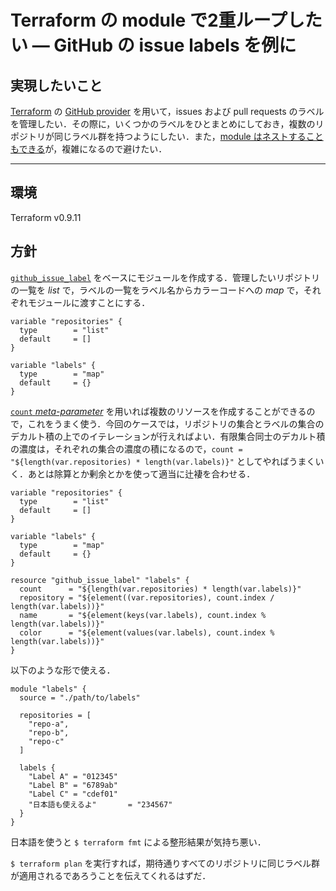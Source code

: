 # Terraform の module で2重ループしたい ― GitHub の issue labels を例に

## 実現したいこと

[Terraform](https://www.terraform.io/) の [GitHub provider](https://www.terraform.io/docs/providers/github/index.html) を用いて，issues および pull requests のラベルを管理したい．その際に，いくつかのラベルをひとまとめにしておき，複数のリポジトリが同じラベル群を持つようにしたい．また，[module はネストすることもできる](https://www.terraform.io/docs/modules/create.html#nested-modules)が，複雑になるので避けたい．

---

## 環境

Terraform v0.9.11

## 方針

[`github_issue_label`](https://www.terraform.io/docs/providers/github/r/issue_label.html) をベースにモジュールを作成する．管理したいリポジトリの一覧を _list_ で，ラベルの一覧をラベル名からカラーコードへの _map_ で，それぞれモジュールに渡すことにする．

```hcl
variable "repositories" {
  type        = "list"
  default     = []
}

variable "labels" {
  type        = "map"
  default     = {}
}
```

[`count` _meta-parameter_](https://www.terraform.io/docs/configuration/resources.html#count) を用いれば複数のリソースを作成することができるので，これをうまく使う．今回のケースでは，リポジトリの集合とラベルの集合のデカルト積の上でのイテレーションが行えればよい．有限集合同士のデカルト積の濃度は，それぞれの集合の濃度の積になるので，`count = "${length(var.repositories) * length(var.labels)}"` としてやればうまくいく．あとは除算とか剰余とかを使って適当に辻褄を合わせる．

```hcl
variable "repositories" {
  type        = "list"
  default     = []
}

variable "labels" {
  type        = "map"
  default     = {}
}

resource "github_issue_label" "labels" {
  count      = "${length(var.repositories) * length(var.labels)}"
  repository = "${element((var.repositories), count.index / length(var.labels))}"
  name       = "${element(keys(var.labels), count.index % length(var.labels))}"
  color      = "${element(values(var.labels), count.index % length(var.labels))}"
}
```

以下のような形で使える．

```
module "labels" {
  source = "./path/to/labels"

  repositories = [
    "repo-a",
    "repo-b",
    "repo-c"
  ]

  labels {
    "Label A" = "012345"
    "Label B" = "6789ab"
    "Label C" = "cdef01"
    "日本語も使えるよ"       = "234567"
  }
}
```

日本語を使うと `$ terraform fmt` による整形結果が気持ち悪い．

`$ terraform plan` を実行すれば，期待通りすべてのリポジトリに同じラベル群が適用されるであろうことを伝えてくれるはずだ．
